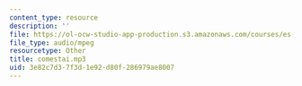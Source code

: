 ```yaml
---
content_type: resource
description: ''
file: https://ol-ocw-studio-app-production.s3.amazonaws.com/courses/es-s41-speak-italian-with-your-mouth-full-spring-2012/3e82c7d37f3d1e92d80f286979ae8007_comestai.mp3
file_type: audio/mpeg
resourcetype: Other
title: comestai.mp3
uid: 3e82c7d3-7f3d-1e92-d80f-286979ae8007
---
```

